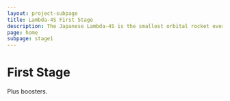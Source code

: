 ```yaml
---
layout: project-subpage
title: Lambda-4S First Stage
description: The Japanese Lambda-4S is the smallest orbital rocket ever launched.
page: home
subpage: stage1
---
```


First Stage
===========

Plus boosters.
